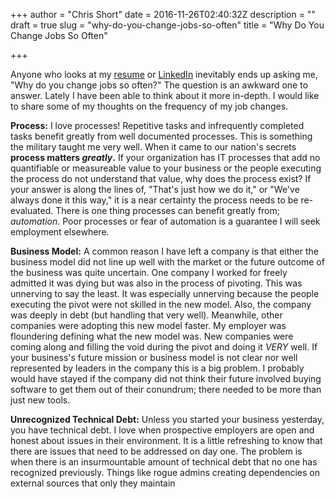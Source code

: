 +++
author = "Chris Short"
date = 2016-11-26T02:40:32Z
description = ""
draft = true
slug = "why-do-you-change-jobs-so-often"
title = "Why Do You Change Jobs So Often"

+++

Anyone who looks at my [resume](/resume-cv/) or [LinkedIn](https://www.linkedin.com/in/christopherbshort) inevitably ends up asking me, "Why do you change jobs so often?" The question is an awkward one to answer. Lately I have been able to think about it more in-depth. I would like to share some of my thoughts on the frequency of my job changes.

**Process:** I love processes! Repetitive tasks and infrequently completed tasks benefit greatly from well documented processes. This is something the military taught me very well. When it came to our nation's secrets **process matters *greatly*.** If your organization has IT processes that add no quantifiable or measureable value to your business or the people executing the process do not understand that value, why does the process exist? If your answer is along the lines of, "That's just how we do it," or "We've always done it this way," it is a near certainty the process needs to be re-evaluated. There is one thing processes can benefit greatly from; *automation*. Poor processes or fear of automation is a guarantee I will seek employment elsewhere.

**Business Model:** A common reason I have left a company is that either the business model did not line up well with the market or the future outcome of the business was quite uncertain. One company I worked for freely admitted it was dying but was also in the process of pivoting. This was unnerving to say the least. It was especially unnerving because the people executing the pivot were not skilled in the new model. Also, the company was deeply in debt (but handling that very well). Meanwhile, other companies were adopting this new model faster. My employer was floundering defining what the new model was. New companies were coming along and filling the void during the pivot and doing it *VERY* well. If your business's future mission or business model is not clear nor well represented by leaders in the company this is a big problem. I probably would have stayed if the company did not think their future involved buying software to get them out of their conundrum; there needed to be more than just new tools.

**Unrecognized Technical Debt:** Unless you started your business yesterday, you have technical debt. I love when prospective employers are open and honest about issues in their environment. It is a little refreshing to know that there are issues that need to be addressed on day one. The problem is when there is an insurmountable amount of technical debt that no one has recognized previously. Things like rogue admins creating dependencies on external sources that only they maintain